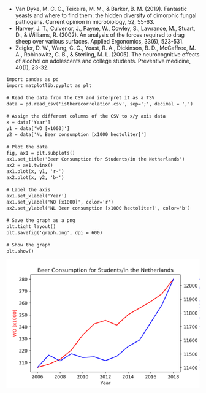 - Van Dyke, M. C. C., Teixeira, M. M., & Barker, B. M. (2019). Fantastic yeasts and where to find them: the hidden diversity of dimorphic fungal pathogens. Current opinion in microbiology, 52, 55-63.
- Harvey, J. T., Culvenor, J., Payne, W., Cowley, S., Lawrance, M., Stuart, D., & Williams, R. (2002). An analysis of the forces required to drag sheep over various surfaces. Applied Ergonomics, 33(6), 523-531.
- Zeigler, D. W., Wang, C. C., Yoast, R. A., Dickinson, B. D., McCaffree, M. A., Robinowitz, C. B., & Sterling, M. L. (2005). The neurocognitive effects of alcohol on adolescents and college students. Preventive medicine, 40(1), 23-32.


```{python}
import pandas as pd
import matplotlib.pyplot as plt

# Read the data from the CSV and interpret it as a TSV
data = pd.read_csv('istherecorrelation.csv', sep=';', decimal = ',')

# Assign the different columns of the CSV to x/y axis data
x = data['Year']
y1 = data['WO [x1000]']
y2 = data['NL Beer consumption [x1000 hectoliter]']

# Plot the data
fig, ax1 = plt.subplots()
ax1.set_title('Beer Consumption for Students/in the Netherlands')
ax2 = ax1.twinx()
ax1.plot(x, y1, 'r-')
ax2.plot(x, y2, 'b-')

# Label the axis
ax1.set_xlabel('Year')
ax1.set_ylabel('WO [x1000]', color='r')
ax2.set_ylabel('NL Beer consumption [x1000 hectoliter]', color='b')

# Save the graph as a png
plt.tight_layout()
plt.savefig('graph.png', dpi = 600)

# Show the graph
plt.show()
```

![Beer Consumption for Students/NL](graph.png)
